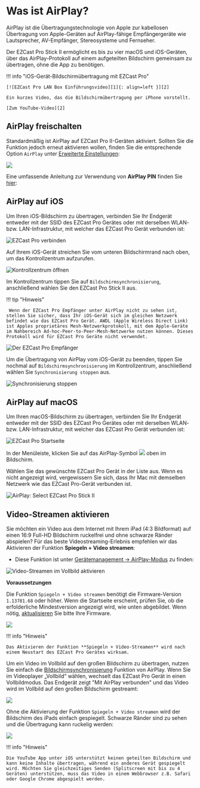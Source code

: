 # Was ist AirPlay?

AirPlay ist die Übertragungstechnologie von Apple zur kabellosen Übertragung von Apple-Geräten auf AirPlay-fähige Empfängergeräte wie Lautsprecher, AV-Empfänger, Stereosysteme und Fernseher.

Der EZCast Pro Stick II ermöglicht es bis zu vier macOS und iOS-Geräten, über das AirPlay-Protokoll auf einem aufgeteilten Bildschirm gemeinsam zu übertragen, ohne die App zu benötigen.

!!! info "iOS-Gerät-Bildschirmübertragung mit EZCast Pro"

    [![EZCast Pro LAN Box Einführungsvideo][1]{: align=left }][2]
	
	Ein kurzes Video, das die Bildschirmübertragung per iPhone vorstellt.
	
	[Zum YouTube-Video][2]

  [1]: /assets/img/thumbnail.video.airplay.png
  [2]: https://youtu.be/UMHHFNFskMQ
  
## AirPlay freischalten

Standardmäßig ist AirPlay auf EZCast Pro II-Geräten aktiviert. Sollten Sie die Funktion jedoch erneut aktivieren wollen, finden Sie die entsprechende Option `AirPlay` unter [Erweiterte Einstellungen](adv.settings.md#AirPlayMode):

![](/assets/img/ezcastpro.II.AirPlay.Settings.png)

Eine umfassende Anleitung zur Verwendung von **AirPlay PIN** finden Sie [hier](securitycodes.md#airplay-pin):

## AirPlay auf iOS

Um Ihren iOS-Bildschirm zu übertragen, verbinden Sie Ihr Endgerät entweder mit der SSID des EZCast Pro Gerätes oder mit derselben WLAN- bzw. LAN-Infrastruktur, mit welcher das EZCast Pro Gerät verbunden ist:

![EZCast Pro verbinden](/assets/img/proII.connect.ssid.png)

Auf Ihrem iOS-Gerät streichen Sie vom unteren Bildschirmrand nach oben, um das Kontrollzentrum aufzurufen.

![Kontrollzentrum öffnen](/assets/img/iOS-controlcenter.png)

Im Kontrollzentrum tippen Sie auf `Bildschirmsynchronisierung`, anschließend wählen Sie den EZCast Pro Stick II aus.

!!! tip "Hinweis"

     Wenn der EZCast Pro Empfänger unter AirPlay nicht zu sehen ist, stellen Sie sicher, dass Ihr iOS-Gerät sich im gleichen Netzwerk befindet wie das EZCast Pro Gerät. AWDL (Apple Wireless Direct Link) ist Apples proprietäres Mesh-Netzwerkprotokoll, mit dem Apple-Geräte im Nahbereich Ad-hoc-Peer-to-Peer-Mesh-Netzwerke nutzen können. Dieses Protokoll wird für EZCast Pro Geräte nicht verwendet.

![Der EZCast Pro Empfänger](/assets/img/iOS_AirPlay_select.png)

Um die Übertragung von AirPlay vom iOS-Gerät zu beenden, tippen Sie nochmal auf `Bildschirmsynchronisierung` im Kontrollzentrum, anschließend wählen Sie `Synchronisierung stoppen` aus.

![Synchronisierung stoppen](/assets/img/iOS_AirPlay_stop.png)

## AirPlay auf macOS

Um Ihren macOS-Bildschirm zu übertragen, verbinden Sie Ihr Endgerät entweder mit der SSID des EZCast Pro Gerätes oder mit derselben WLAN- bzw. LAN-Infrastruktur, mit welcher das EZCast Pro Gerät verbunden ist:

![EZCast Pro Startseite](/assets/img/ProIIDongle_landingpage.png)

In der Menüleiste, klicken Sie auf das AirPlay-Symbol ![](/assets/img/airplay_icon.png) oben im Bildschirm.

Wählen Sie das gewünschte EZCast Pro Gerät in der Liste aus. Wenn es nicht angezeigt wird, vergewissern Sie sich, dass Ihr Mac mit demselben Netzwerk wie das EZCast Pro-Gerät verbunden ist.

![AirPlay: Select EZCast Pro Stick II](/assets/img/macOS-AirPlay.png)

## Video-Streamen aktivieren

Sie möchten ein Video aus dem Internet mit Ihrem iPad (4:3 Bildformat) auf einen 16:9 Full-HD Bildschirm ruckelfrei und ohne schwarze Ränder abspielen? Für das beste Videostreaming-Erlebnis empfehlen wir das Aktivieren der Funktion **Spiegeln + Video streamen**:

* Diese Funktion ist unter [Gerätemanagement -> AirPlay-Modus](adv.settings.md#AirPlayMode) zu finden:

![Video-Streamen im Vollbild aktivieren](/assets/img/ezcastpro.II.EZAir_Mode.enable.videostreaming.png)

**Voraussetzungen**

Die Funktion `Spiegeln + Video streamen` benötigt die Firmware-Version `1.13781.68` oder höher. Wenn die Startseite erscheint, prüfen Sie, ob die erfolderliche Mindestversion angezeigt wird, wie unten abgebildet. Wenn nötig, [aktualisieren](firmware-upgrade.md) Sie bitte Ihre Firmware.

![](/assets/img/ProIIDongle_Firmware-Version.png)

!!! info "Hinweis"

    Das Aktivieren der Funktion **Spiegeln + Video-Streamen** wird nach einem Neustart des EZCast Pro Gerätes wirksam.
	
Um ein Video im Vollbild auf den großen Bildschirm zu übertragen, nutzen Sie einfach die [Bildschirmsynchronisierung](#airplay-auf-ios) Funktion von AirPlay. Wenn Sie im Videoplayer „Vollbild“ wählen, wechselt das EZCast Pro Gerät in einen Vollbildmodus. Das Endgerät zeigt "Mit AirPlay verbunden" und das Video wird im Vollbild auf den großen Bildschirm gestreamt:

![](/assets/img/ipad.video.stream.png)

Ohne die Aktivierung der Funktion `Spiegeln + Video streamen` wird der Bildschirm des iPads einfach gespiegelt. Schwarze Ränder sind zu sehen und die Übertragung kann ruckelig werden:

![](/assets/img/ipad.video.mirror.png)

!!! info "Hinweis"

    Die YouTube App unter iOS unterstützt keinen geteilten Bildschirm und kann keine Inhalte übertragen, während ein anderes Gerät gespiegelt wird. Möchten Sie gleichzeitiges Senden (Splitscreen mit bis zu 4 Geräten) unterstützen, muss das Video in einem Webbrowser z.B. Safari oder Google Chrome abgespielt werden. 